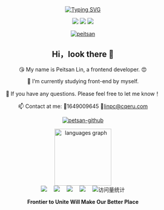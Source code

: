 
<div align="center">
  <!-- dynamic typing effect 动态打字效果 -->
  <div align="center">
    <a href="https://blog.sunguoqi.com/">
      <img src="https://readme-typing-svg.demolab.com?font=Fira+Code&pause=1000&width=435&lines=How Are You!;I'm Peitsan. &center=true&size=27" alt="Typing SVG" />
    </a>
  </div>

<span > <img src="https://img.shields.io/badge/-HTML5-E34F26?style=flat-square&logo=html5&logoColor=white" /> <img src="https://img.shields.io/badge/-CSS3-1572B6?style=flat-square&logo=css3" /> <img src="https://img.shields.io/badge/-JavaScript-oringe?style=flat-square&logo=javascript" /> </span>

[![peitsan](https://github-profile-trophy.vercel.app/?username=peitsan&theme=onedark)](https://github.com/ryo-ma/github-profile-trophy)
<div align="center">
 <h2>Hi，look there 👋 </h2>

 😘 My name is Peitsan Lin, a frontend developer. 😍

 🔭 I’m currently studying front-end by myself.

 💬 If you have any questions. Please feel free to let me know！

 📫 Contact at me: 🐧1649009645 📧linpc@cqeru.com
</div>

[![petsan-github](https://github-readme-stats.vercel.app/api?username=peitsan)](https://github.com/anuraghazra/github-readme-stats)

<div align="center">
  <!-- <img src="https://streak-stats.demolab.com?user=peitsan&locale=en&mode=daily&theme=dracula&hide_border=false&border_radius=5" height="150" alt="streak graph"  /> -->
  <img src="https://github-readme-stats.vercel.app/api/top-langs?username=peitsan&locale=en&hide_title=false&layout=compact&card_width=320&langs_count=5&theme=dracula&hide_border=false" height="150" alt="languages graph"  />
</div>


<div alignItems="auto">
    <a href="https://liiru.com"><img src="https://img.shields.io/badge/Blog-博客-blue" /></a>&emsp;
    <a href="https://www.scholat.com/peitsan.cn2"><img src="https://img.shields.io/badge/Scholar-学术-green" /></a>&emsp;
    <a href="https://space.bilibili.com/88631712"><img src="https://img.shields.io/badge/Bilibili-B站-ff69b4" /></a>&emsp;
    <a href="https://juejin.cn/user/4473276866769400"><img src="https://img.shields.io/badge/Juejin-掘金-lightblue" /></a>&emsp;
    <!-- visitor statistics logo 访问量统计徽标 -->
    <img src="https://komarev.com/ghpvc/?username=peitsan&label=Views&color=0e75b6&style=flat" alt="访问量统计" />
  </div>
<p><b>Frontier to Unite Will Make Our Better Place</b></p>
</div>
<!---
peitsan/peitsan is a ✨ special ✨ repository because its `README.md` (this file) appears on your GitHub profile.
You can click the Preview link to take a look at your changes.
--->
